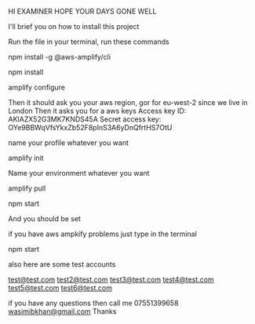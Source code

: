 HI EXAMINER HOPE YOUR DAYS GONE WELL

I'll brief you on how to install this project 

Run the file in your terminal, run these commands 

npm install -g @aws-amplify/cli

npm install

amplify configure

Then it should ask you your aws region, gor for eu-west-2 since we live in London
Then it asks you for a aws keys
Access key ID: AKIAZX52G3MK7KNDS45A
Secret access key: OYe9BBWqVfsYkxZb52F8pInS3A6yDnQfrtHS7OtU

name your profile whatever you want 

amplify init

Name your environment whatever you want

amplify pull

npm start

And you should be set

if you have aws ampkify problems just type in the terminal 

npm start

also here are some test accounts

test@test.com
test2@test.com
test3@test.com
test4@test.com
test5@test.com
test6@test.com

if you have any questions then call me 07551399658
wasimibkhan@gmail.com
Thanks 
